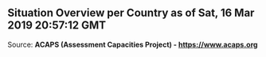 ## Situation Overview per Country as of Sat, 16 Mar 2019 20:57:12 GMT

Source: **ACAPS (Assessment Capacities Project) - https://www.acaps.org**